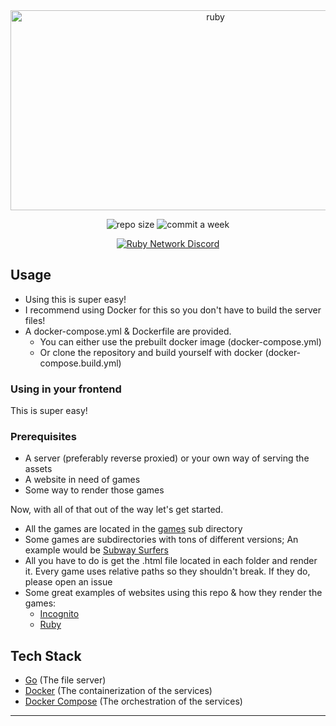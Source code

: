 <div align="center">
         
<img src="https://socialify.git.ci/ruby-network/ruby-assets/image?description=1&font=Inter&forks=1&issues=1&language=1&name=1&owner=1&pattern=Circuit%20Board&pulls=1&stargazers=1&theme=Dark" alt="ruby" width="640" height="320" />

<img alt="repo size" src="https://img.shields.io/github/repo-size/ruby-network/ruby-assets?style=for-the-badge"></img>
<img alt="commit a week" src="https://img.shields.io/github/commit-activity/w/ruby-network/ruby-assets?style=for-the-badge"></img>

[![Ruby Network Discord](https://invidget.switchblade.xyz/bWgw8469VS?theme=dark)](https://discord.gg/bWgw8469VS)
</div>

## Usage

- Using this is super easy!
- I recommend using Docker for this so you don't have to build the server files!
- A docker-compose.yml & Dockerfile are provided.
    - You can either use the prebuilt docker image (docker-compose.yml)
    - Or clone the repository and build yourself with docker (docker-compose.build.yml)

### Using in your frontend
This is super easy!

### Prerequisites
- A server (preferably reverse proxied) or your own way of serving the assets
- A website in need of games
- Some way to render those games

Now, with all of that out of the way let's get started.
- All the games are located in the [games](./games) sub directory
- Some games are subdirectories with tons of different versions; An example would be [Subway Surfers](./games/subway-surfers)
- All you have to do is get the .html file located in each folder and render it. Every game uses relative paths so they shouldn't break. If they do, please open an issue
- Some great examples of websites using this repo & how they render the games:
    - [Incognito](https://github.com/titaniumnetwork-dev/Incognito/tree/main/src/pages/gs)
    - [Ruby](https://github.com/Ruby-Network/ruby/blob/main/src/public/js/games.js)

## Tech Stack

-   [Go](https://golang.org) (The file server)
-   [Docker](https://www.docker.com) (The containerization of the services)
-   [Docker Compose](https://docs.docker.com/compose) (The orchestration of the services)

---


